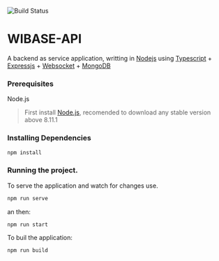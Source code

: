 ![Build Status](https://travis-ci.org/TalissonJunior/wibase-api.svg?branch=master)

# WIBASE-API

A backend as service application, writting in [Nodejs](https://nodejs.org/en/) using [Typescript](https://www.typescriptlang.org/) + [Expressjs](http://expressjs.com/) + [Websocket](https://github.com/websockets/ws) + [MongoDB](https://www.mongodb.com/)

### Prerequisites

Node.js 
 
>First install [Node.js](https://nodejs.org/), recomended to download any stable version above 8.11.1


### Installing Dependencies


```sh
npm install 
```

### Running the project.


To serve the application and watch for changes use. 
```sh
npm run serve
```

an then:

```sh
npm run start
```

To buil the application:

```sh
npm run build
```


